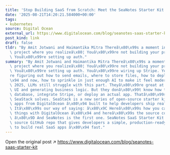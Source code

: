 ```yaml
---
title: 'Stop Building SaaS from Scratch: Meet the SeaNotes Starter Kit'
date: '2025-08-21T14:20:21.584000+00:00'
tags:
- kubernetes
source: Digital Ocean
external_url: https://www.digitalocean.com/blog/seanotes-saas-starter-kit
post_kind: link
draft: false
tldr: "By Amit Jotwani and Haimantika Mitra Thereâ\x80\x99s a moment in every SaaS\
  \ project where you realizeâ\x80¦ Youâ\x80\x99re not building your product yet.\
  \ Youâ\x80\x99re setting up auth."
summary: "By Amit Jotwani and Haimantika Mitra Thereâ\x80\x99s a moment in every SaaS\
  \ project where you realizeâ\x80¦ Youâ\x80\x99re not building your product yet.\
  \ Youâ\x80\x99re setting up auth. Youâ\x80\x99re wiring up Stripe. Youâ\x80\x99\
  re figuring out how to send emails, where to store files, how to deploy it â\x80\
  \x94 and now, how to sprinkle in just enough AI to make it feel modern. Even in\
  \ 2025, LLMs still struggle with this part. Theyâ\x80\x99re great at scaffolding\
  \ UI and generating business logic. But they donâ\x80\x99t know how to spin up a\
  \ database, integrate Stripe, or deploy an actual app. Thatâ\x80\x99s exactly what\
  \ SeaStack solves. SeaStack is a new series of open-source starter kits and reference\
  \ apps from DigitalOcean â\x80\x94 built to help developers ship real apps, faster.\
  \ Itâ\x80\x99s our way of saying: â\x80\x9C Hereâ\x80\x99s how you can build real\
  \ things with DigitalOcean â\x80\x94 and hereâ\x80\x99s the source code to get started.\
  \ â\x80\x9D And SeaNotes is the first one. SeaNotes SaaS Starter Kit is an open\
  \ source GitHub repo that gives developers a simple, production-ready foundation\
  \ to build real SaaS apps â\x80\x94 fast."
---
```

Open the original post ↗ https://www.digitalocean.com/blog/seanotes-saas-starter-kit
